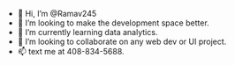 - 👋 Hi, I’m @Ramav245
- 👀 I’m looking to make the development space better.
- 🌱 I’m currently learning data analytics.
- 💞️ I’m looking to collaborate on any web dev or UI project.
- 📫 text me at 408-834-5688.

<!---
Ramav245/Ramav245 is a ✨ special ✨ repository because its `README.md` (this file) appears on your GitHub profile.
You can click the Preview link to take a look at your changes.
--->
